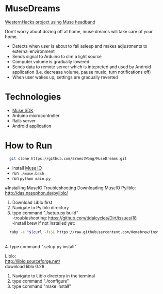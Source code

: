 # MuseDreams
[WesternHacks project using Muse headband](http://hackwestern.challengepost.com/submissions/34909-musedreams?utm_campaign=hack-western-2015_20141210&utm_content=submission_visible_in_gallery&utm_medium=email&utm_source=transactional)

Don't worry about dozing off at home, muse dreams will take care of your home.
* Detects when user is about to fall asleep and makes adjustments to external environment
* Sends signal to Arduino to dim a light source
* Computer volume is gradually lowered
* Sends data to remote server which is intepreted and used by Android application (i.e. decrease volume, pause music, turn notifications off)
* When user wakes up, settings are gradually reverted

# Technologies
* [Muse SDK](http://www.choosemuse.com/developer-kit) 
* Arduino microcontroller
* Rails server
* Android application

# How to Run
```bash 
  git clone https://github.com/ErnestWong/MuseDreams.git
```
* install [Muse IO](http://www.choosemuse.com/developer-kit)
* run `` ./muse.bash ``
* run `` python main.py ``

#Installing MuseIO Troubleshooting
Downloading MuseIO
Pyliblo: <br>
http://das.nasophon.de/pyliblo/<br>
1. Download Liblo first<br>
2. Navigate to Pyliblo directory<br>
3. type command "./setup.py build"<br>
  -troubleshooting: https://github.com/tidalcycles/Dirt/issues/18<br>
  -install brew if not installed yet:
  ```bash
    ruby -e "$(curl -fsSL https://raw.githubusercontent.com/Homebrew/install/master/install)"
  ```
<br>
4. type command ".setup.py install"<br>

Liblo: <br>
http://liblo.sourceforge.net/<br>
download liblo 0.28<br>
1. Navigate to Liblo directory in the terminal<br>
2. type command "./configure"<br>
3. type command "make install"<br>


